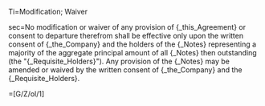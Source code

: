 Ti=Modification; Waiver

sec=No modification or waiver of any provision of {_this_Agreement} or consent to departure therefrom shall be effective only upon the written consent of {_the_Company} and the holders of the {_Notes} representing a majority of the aggregate principal amount of all {_Notes} then outstanding (the "{_Requisite_Holders}").  Any provision of the {_Notes} may be amended or waived by the written consent of {_the_Company} and the {_Requisite_Holders}.

=[G/Z/ol/1]
